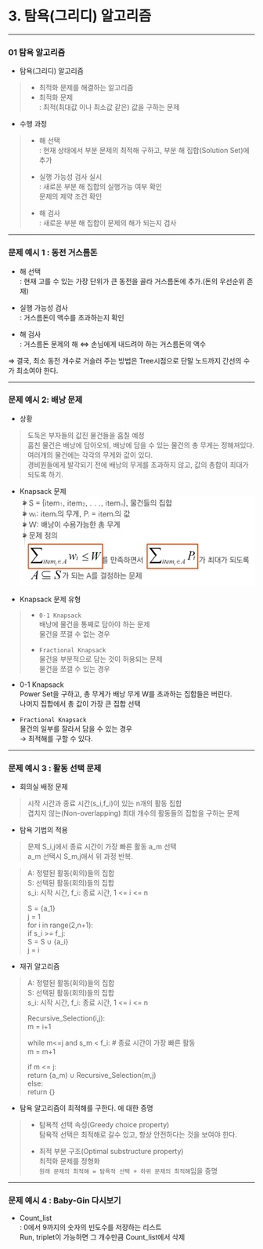 # 3. 탐욕(그리디) 알고리즘   

---  

### 01 탐욕 알고리즘  

- 탐욕(그리디) 알고리즘  
> - 최적화 문제를 해결하는 알고리즘  
> - 최적화 문제  
> : 최적(최대값 이나 최소값 같은) 값을 구하는 문제  

- 수행 과정  
> - 해 선택  
> : 현재 상태에서 부분 문제의 최적해 구하고, 부분 해 집합(Solution Set)에 추가  
> - 실행 가능성 검사 실시  
> : 새로운 부분 해 집합의 실행가능 여부 확인  
> 문제의 제약 조건 확인  
> 
> - 해 검사  
> : 새로운 부분 해 집합이 문제의 해가 되는지 검사  

---

### 문제 예시 1 : 동전 거스름돈  

- 해 선택  
: 현재 고를 수 있는 가장 단위가 큰 동전을 골라 거스름돈에 추가.(돈의 우선순위 존재)  
  
- 실행 가능성 검사  
: 거스름돈이 액수를 초과하는지 확인  
  
- 해 검사  
: 거스름돈 문제의 해 &Leftrightarrow; 손님에게 내드려야 하는 거스름돈의 액수  
  
&Rightarrow; 결국, 최소 동전 개수로 거슬러 주는 방법은 Tree시점으로 단말 노드까지 간선의 수가 최소여야 한다.  

---
### 문제 예시 2: 배낭 문제  

- 상황  
> 도둑은 부자들의 값진 물건들을 훔칠 예정  
> 훔친 물건은 배낭에 담아오되, 배낭에 담을 수 있는 물건의 총 무게는 정해져있다.  
> 여러개의 물건에는 각각의 무게와 값이 있다.  
> 경비원들에게 발각되기 전에 배낭의 무게를 초과하지 않고, 값의 총합이 최대가 되도록 하기.  

- Knapsack 문제  
![img.png](img.png)  
  
- Knapsack 문제 유형  
> - `0-1 Knapsack`  
> 배낭에 물건을 통째로 담아야 하는 문제  
> 물건을 쪼갤 수 없는 경우  
> 
> 
> - `Fractional Knapsack`  
> 물건을 부분적으로 담는 것이 허용되는 문제  
> 물건을 쪼갤 수 있는 경우  

- 0-1 Knapsack  
Power Set을 구하고, 총 무게가 배낭 무게 W를 초과하는 집합들은 버린다.  
  나머지 집합에서 총 값이 가장 큰 집합 선택  
  
- `Fractional Knapsack`  
물건의 일부를 잘라서 담을 수 있는 경우  
  &rightarrow; 최적해를 구할 수 있다.  
  
---  
### 문제 예시 3 : 활동 선택 문제  

- 회의실 배정 문제  
> 시작 시간과 종료 시간(s_i,f_i)이 있는 n개의 활동 집합  
> 겹치지 않는(Non-overlapping) 최대 개수의 활동들의 집합을 구하는 문제  

- 탐욕 기법의 적용  
> 문제 S_i,j에서 종료 시간이 가장 빠른 활동 a_m 선택  
> a_m 선택시 S_m,j애서 위 과정 반복.  

> A: 정렬된 활동(회의)들의 집합   
> S: 선택된 활동(회의)들의 집합   
> s_i: 시작 시간, f_i: 종료 시간, 1 <= i <= n   
> 
> S = {a_1}  
> j = 1  
> for i in range(2,n+1):    
>   if s_i >= f_j:  
>       S = S &cup;  {a_i}  
>          j = i    

- 재귀 알고리즘
> A: 정렬된 활동(회의)들의 집합    
> S: 선택된 활동(회의)들의 집합  
> s_i: 시작 시간, f_i: 종료 시간, 1 <= i <= n  
> 
> Recursive_Selection(i,j):   
>   m = i+1   
> 
>   while m<=j and s_m < f_i: # 종료 시간이 가장 빠른 활동   
>       m = m+1  
> 
>   if m <= j:  
>       return {a_m) &cup; Recursive_Selection(m,j)  
>   else:  
>       return {} 

- 탐욕 알고리즘이 최적해를 구한다. 에 대한 증명  
> - 탐욕적 선택 속성(Greedy choice property)  
> 탐욕적 선택은 최적해로 갈수 있고, 항상 안전하다는 것을 보여야 한다.  
> 
> - 최적 부분 구조(Optimal substructure property)  
> 최적화 문제를 정형화  
> `원래 문제의 최적해 = 탐욕적 선택 + 하위 문제의 최적해`임을 증명  

---  
### 문제 예시 4 : Baby-Gin 다시보기  

- Count_list  
: 0에서 9까지의 숫자의 빈도수를 저장하는 리스트  
  Run, triplet이 가능하면 그 개수만큼 Count_list에서 삭제



